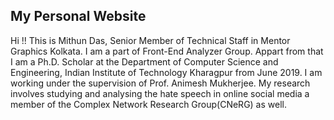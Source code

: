 ## My Personal Website

Hi !! This is Mithun Das, Senior Member of Technical Staff in Mentor Graphics Kolkata. I am a part of Front-End Analyzer Group.
Appart from that I am a Ph.D. Scholar at the Department of Computer Science and Engineering, Indian Institute of Technology Kharagpur from June 2019. I am working under the supervision of Prof. Animesh Mukherjee. My research involves studying and analysing the hate speech in online social media a member of the Complex Network Research Group(CNeRG) as well.

